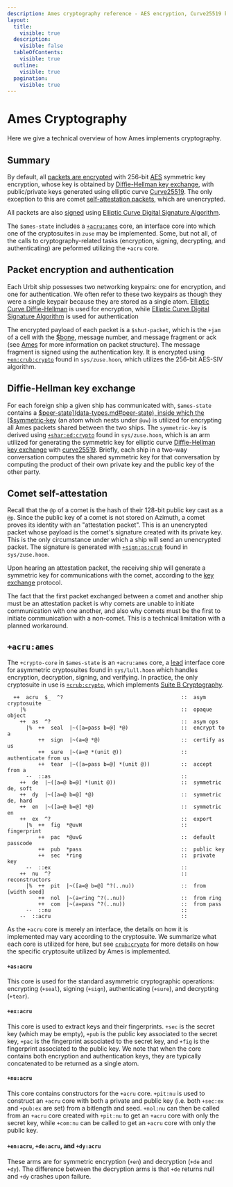 ```yaml
---
description: Ames cryptography reference - AES encryption, Curve25519 key exchange, packet signing, and comet self-attestation.
layout:
  title:
    visible: true
  description:
    visible: false
  tableOfContents:
    visible: true
  outline:
    visible: true
  pagination:
    visible: true
---
```

# Ames Cryptography

Here we give a technical overview of how Ames implements cryptography.

## Summary <a href="#summary" id="summary"></a>

By default, all [packets are encrypted](cryptography.md#packets) with 256-bit [AES](https://en.wikipedia.org/wiki/Advanced_Encryption_Standard) symmetric key encryption, whose key is obtained by [Diffie-Hellman key exchange](#key-exchange), with public/private keys generated using elliptic curve [Curve25519](https://en.wikipedia.org/wiki/Curve25519). The only exception to this are comet [self-attestation packets](cryptography.md#comets), which are unencrypted.

All packets are also [signed](cryptography.md#packets) using [Elliptic Curve Digital Signature Algorithm](https://en.wikipedia.org/wiki/Elliptic_Curve_Digital_Signature_Algorithm).

The `$ames-state` includes a [`+acru:ames`](cryptography.md#crypto-core) core, an interface core into which one of the cryptosuites in `zuse` may be implemented. Some, but not all, of the calls to cryptography-related tasks (encryption, signing, decrypting, and authenticating) are peformed utilizing the `+acru` core.

## Packet encryption and authentication <a href="#packets" id="packets"></a>

Each Urbit ship possesses two networking keypairs: one for encryption, and one for authentication. We often refer to these two keypairs as though they were a single keypair because they are stored as a single atom. [Elliptic Curve Diffie-Hellman](https://en.wikipedia.org/wiki/Elliptic-curve_Diffie%E2%80%93Hellman) is used for encryption, while [Elliptic Curve Digital Signature Algorithm](https://en.wikipedia.org/wiki/Elliptic_Curve_Digital_Signature_Algorithm) is used for authentication

The encrypted payload of each packet is a `$shut-packet`, which is the `+jam` of a cell with the [$bone](data-types.md#bone), message number, and message fragment or ack (see [Ames](README.md) for more information on packet structure). The message fragment is signed using the authentication key. It is encrypted using [`+en:crub:crypto`](../../../hoon/cryptography.md#en) found in `sys/zuse.hoon`, which utilizes the 256-bit AES-SIV algorithm.

## Diffie-Hellman key exchange <a href="#key-exchange" id="key-exchange"></a>

For each foreign ship a given ship has communicated with, `$ames-state` contains a [$peer-state](data-types.md#peer-state), inside which the [$symmetric-key](data-types.md#symmetric-key) (an atom which nests under `@uw`) is utilized for encrypting all Ames packets shared between the two ships. The `symmetric-key` is derived using [`+shar:ed:crypto`](../../../hoon/cryptography.md#ed) found in `sys/zuse.hoon`, which is an arm utilized for generating the symmetric key for elliptic curve [Diffie-Hellman key exchange](https://en.wikipedia.org/wiki/Diffie%E2%80%93Hellman_key_exchange) with [curve25519](https://en.wikipedia.org/wiki/Curve25519). Briefly, each ship in a two-way conversation computes the shared symmetric key for that conversation by computing the product of their own private key and the public key of the other party.

## Comet self-attestation <a href="#comets" id="comets"></a>

Recall that the `@p` of a comet is the hash of their 128-bit public key cast as a `@p`. Since the public key of a comet is not stored on Azimuth, a comet proves its identity with an "attestation packet". This is an unencrypted packet whose payload is the comet's signature created with its private key. This is the only circumstance under which a ship will send an unencrypted packet. The signature is generated with [`+sign:as:crub`](../../../hoon/cryptography.md#sign-as) found in `sys/zuse.hoon`.

Upon hearing an attestation packet, the receiving ship will generate a symmetric key for communications with the comet, according to the [key exchange](#key-exchange) protocol.

The fact that the first packet exchanged between a comet and another ship must be an attestation packet is why comets are unable to initiate communication with one another, and also why comets must be the first to initiate communication with a non-comet. This is a technical limitation with a planned workaround.

## `+acru:ames` <a href="#crypto-core" id="crypto-core"></a>

The `+crypto-core` in `$ames-state` is an `+acru:ames` core, a [lead](../../../hoon/advanced.md#dry-polymorphism-and-core-nesting-rules) interface core for asymmetric cryptosuites found in `sys/lull.hoon` which handles encryption, decryption, signing, and verifying. In practice, the only cryptosuite in use is [`+crub:crypto`](../../../hoon/cryptography.md#crub), which implements [Suite B Cryptography](https://en.wikipedia.org/wiki/NSA_Suite_B_Cryptography).

```hoon
  ++  acru  $_  ^?                                      ::  asym cryptosuite
    |%                                                  ::  opaque object
    ++  as  ^?                                          ::  asym ops
      |%  ++  seal  |~([a=pass b=@] *@)                 ::  encrypt to a
          ++  sign  |~(a=@ *@)                          ::  certify as us
          ++  sure  |~(a=@ *(unit @))                   ::  authenticate from us
          ++  tear  |~([a=pass b=@] *(unit @))          ::  accept from a
      --  ::as                                          ::
    ++  de  |~([a=@ b=@] *(unit @))                     ::  symmetric de, soft
    ++  dy  |~([a=@ b=@] *@)                            ::  symmetric de, hard
    ++  en  |~([a=@ b=@] *@)                            ::  symmetric en
    ++  ex  ^?                                          ::  export
      |%  ++  fig  *@uvH                                ::  fingerprint
          ++  pac  *@uvG                                ::  default passcode
          ++  pub  *pass                                ::  public key
          ++  sec  *ring                                ::  private key
      --  ::ex                                          ::
    ++  nu  ^?                                          ::  reconstructors
      |%  ++  pit  |~([a=@ b=@] ^?(..nu))               ::  from [width seed]
          ++  nol  |~(a=ring ^?(..nu))                  ::  from ring
          ++  com  |~(a=pass ^?(..nu))                  ::  from pass
      --  ::nu                                          ::
    --  ::acru                                          ::
```

As the `+acru` core is merely an interface, the details on how it is implemented may vary according to the cryptosuite. We summarize what each core is utilized for here, but see [`crub:crypto`](../../../hoon/cryptography.md#crub) for more details on how the specific cryptosuite utilized by Ames is implemented.

#### `+as:acru`

This core is used for the standard asymmetric cryptographic operations: encrypting (`+seal`), signing (`+sign`), authenticating (`+sure`), and decrypting (`+tear`).

#### `+ex:acru`

This core is used to extract keys and their fingerprints. `+sec` is the secret key (which may be empty), `+pub` is the public key associated to the secret key, `+pac` is the fingerprint associated to the secret key, and `+fig` is the fingerprint associated to the public key. We note that when the core contains both encryption and authentication keys, they are typically concatenated to be returned as a single atom.

#### `+nu:acru`

This core contains constructors for the `+acru` core. `+pit:nu` is used to construct an `+acru` core with both a private and public key (i.e. both `+sec:ex` and `+pub:ex` are set) from a bitlength and seed. `+nol:nu` can then be called from an `+acru` core created with `+pit:nu` to get an `+acru` core with only the secret key, while `+com:nu` can be called to get an `+acru` core with only the public key.

#### `+en:acru`, `+de:acru`, and `+dy:acru`

These arms are for symmetric encryption (`+en`) and decryption (`+de` and `+dy`). The difference between the decryption arms is that `+de` returns null and `+dy` crashes upon failure.
